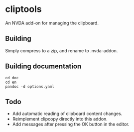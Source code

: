 # cliptools

An NVDA add-on for managing the clipboard.

## Building

Simply compress to a zip, and rename to .nvda-addon.

## Building documentation

```batch
cd doc
cd en
pandoc -d options.yaml
```

## Todo

* Add automatic reading of clipboard content changes.
* Reimplement clipcopy directly into this addon.
* Add messages after pressing the OK button in the editor.
